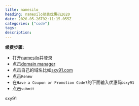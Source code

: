 ```yaml
---
title: namesilo 
heading: namesilo续费优惠码2020
date: 2020-05-26T02:11:15.055Z
categories: ["code"]
tags: 
description: 
---
```


**续费步骤:**
- 打开[namesilo](https://www.namesilo.com/?rid=9268b17bk)并登录
- 点击[domain manager]()
- 点击自己的域名比如[sxy91.com](https://sxy91.com)
- 点击`Renew`
- 在`Have a Coupon or Promotion Code?`的下面输入优惠码:`sxy91`
- 点击`submit`

sxy91

